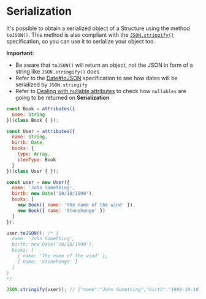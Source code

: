 # Serialization

It's possible to obtain a serialized object of a Structure using the method `toJSON()`. This method is also compliant with the [`JSON.stringify()`](https://developer.mozilla.org/en-US/docs/Web/JavaScript/Reference/Global_Objects/JSON/stringify) specification, so you can use it to serialize your object too.

**Important:**

- Be aware that `toJSON()` will return an object, not the JSON in form of a string like `JSON.stringify()` does
- Refer to the [Date#toJSON](https://developer.mozilla.org/docs/Web/JavaScript/Reference/Global_Objects/Date/toJSON) specification to see how dates will be serialized by `JSON.stringify`
- Refer to [Dealing with nullable attributes](schema-concept/nullable-attributes.md#nullability-and-serialization) to check how `nullables` are going to be returned on **Serialization**

```javascript
const Book = attributes({
  name: String
})(class Book { });

const User = attributes({
  name: String,
  birth: Date,
  books: {
    type: Array,
    itemType: Book
  }
})(class User { });

const user = new User({
  name: 'John Something',
  birth: new Date('10/10/1990'),
  books: [
    new Book({ name: 'The name of the wind' }),
    new Book({ name: 'Stonehenge' })
  ]
});

user.toJSON(); /* {
  name: 'John Something',
  birth: new Date('10/10/1990'),
  books: [
    { name: 'The name of the wind' },
    { name: 'Stonehenge' }
  ]
}
*/

JSON.stringify(user)); // {"name":"John Something","birth":"1990-10-10T03:00:00.000Z","books":[{"name":"The name of the wind"},{"name":"Stonehenge"}]}
```
